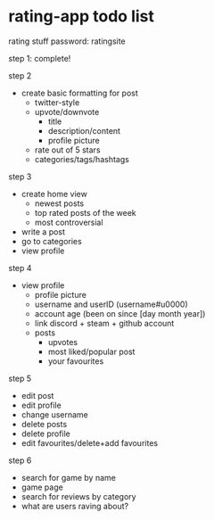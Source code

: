 # rating-app todo list

rating stuff
password: ratingsite

step 1: complete!
  
step 2 
- create basic formatting for post
  - twitter-style
  - upvote/downvote
    - title
    - description/content
    - profile picture
  - rate out of 5 stars
  - categories/tags/hashtags

step 3
- create home view
  - newest posts
  - top rated posts of the week
  - most controversial
- write a post
- go to categories
- view profile

step 4
- view profile
  - profile picture
  - username and userID (username#u0000)
  - account age (been on since [day month year])
  - link discord + steam + github account
  - posts
    - upvotes
    - most liked/popular post
    - your favourites

step 5 
- edit post 
- edit profile 
- change username
- delete posts 
- delete profile 
- edit favourites/delete+add favourites

step 6
- search for game by name 
- game page 
- search for reviews by category 
- what are users raving about?
